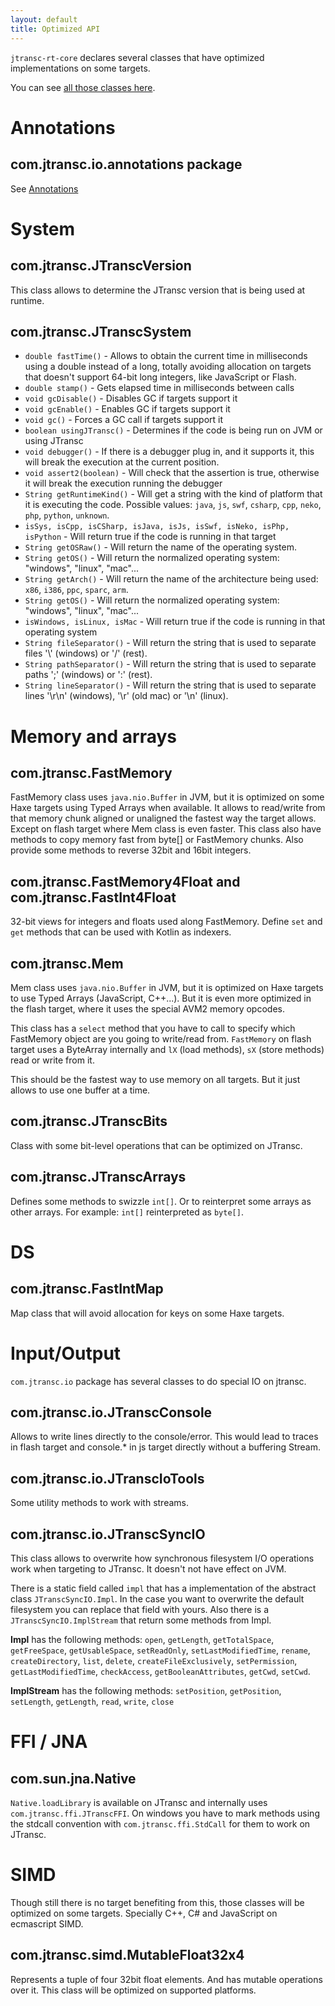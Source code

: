 ```yaml
---
layout: default
title: Optimized API
---
```


`jtransc-rt-core` declares several classes that have optimized implementations on some targets.

You can see [all those classes here](https://github.com/jtransc/jtransc/tree/master/jtransc-rt-core/src/com/jtransc).

# Annotations

## com.jtransc.io.annotations package

See [Annotations](Annotations)

# System

## com.jtransc.JTranscVersion

This class allows to determine the JTransc version that is being used at runtime.

## com.jtransc.JTranscSystem

* `double fastTime()` - Allows to obtain the current time in milliseconds using a double instead of a long, totally avoiding allocation on targets that doesn't support 64-bit long integers, like JavaScript or Flash.
* `double stamp()` - Gets elapsed time in milliseconds between calls
* `void gcDisable()` - Disables GC if targets support it
* `void gcEnable()` - Enables GC if targets support it
* `void gc()` - Forces a GC call if targets support it
* `boolean usingJTransc()` - Determines if the code is being run on JVM or using JTransc
* `void debugger()` - If there is a debugger plug in, and it supports it, this will break the execution at the current position.
* `void assert2(boolean)` - Will check that the assertion is true, otherwise it will break the execution running the debugger
* `String getRuntimeKind()` - Will get a string with the kind of platform that it is executing the code. Possible values: `java`, `js`, `swf`, `csharp`, `cpp`, `neko`, `php`, `python`, `unknown`.
* `isSys, isCpp, isCSharp, isJava, isJs, isSwf, isNeko, isPhp, isPython` - Will return true if the code is running in that target
* `String getOSRaw()` - Will return the name of the operating system.
* `String getOS()` - Will return the normalized operating system: "windows", "linux", "mac"...
* `String getArch()` - Will return the name of the architecture being used: `x86`, `i386`, `ppc`, `sparc`, `arm`.
* `String getOS()` - Will return the normalized operating system: "windows", "linux", "mac"...
* `isWindows, isLinux, isMac`  - Will return true if the code is running in that operating system
* `String fileSeparator()` - Will return the string that is used to separate files '\\' (windows) or '/' (rest).
* `String pathSeparator()` - Will return the string that is used to separate paths ';' (windows) or ':' (rest).
* `String lineSeparator()` - Will return the string that is used to separate lines '\r\n' (windows), '\r' (old mac) or '\n' (linux).

# Memory and arrays

## com.jtransc.FastMemory

FastMemory class uses `java.nio.Buffer` in JVM, but it is optimized on some Haxe targets using Typed Arrays when available.
It allows to read/write from that memory chunk aligned or unaligned the fastest way the target allows. Except on flash target where Mem class is even faster.
This class also have methods to copy memory fast from byte[] or FastMemory chunks. Also provide some methods to reverse 32bit and 16bit integers.

## com.jtransc.FastMemory4Float and com.jtransc.FastInt4Float

32-bit views for integers and floats used along FastMemory. Define `set` and `get` methods that can be used with Kotlin as indexers.

## com.jtransc.Mem

Mem class uses `java.nio.Buffer` in JVM, but it is optimized on Haxe targets to use Typed Arrays (JavaScript, C++...). But it is even more optimized in the flash target, where it uses the special AVM2 memory opcodes.

This class has a `select` method that you have to call to specify which FastMemory object are you going to write/read from. `FastMemory` on flash target uses a ByteArray internally and `lX` (load methods), `sX` (store methods) read or write from it.

This should be the fastest way to use memory on all targets. But it just allows to use one buffer at a time.

## com.jtransc.JTranscBits

Class with some bit-level operations that can be optimized on JTransc.

## com.jtransc.JTranscArrays

Defines some methods to swizzle `int[]`. Or to reinterpret some arrays as other arrays. For example: `int[]` reinterpreted as `byte[]`.

# DS

## com.jtransc.FastIntMap

Map class that will avoid allocation for keys on some Haxe targets.

# Input/Output

`com.jtransc.io` package has several classes to do special IO on jtransc.

## com.jtransc.io.JTranscConsole

Allows to write lines directly to the console/error. This would lead to traces in flash target and console.* in js target directly without a buffering Stream.

## com.jtransc.io.JTranscIoTools

Some utility methods to work with streams.

## com.jtransc.io.JTranscSyncIO

This class allows to overwrite how synchronous filesystem I/O operations work when targeting to JTransc. It doesn't not have effect on JVM.

There is a static field called `impl` that has a implementation of the abstract class `JTranscSyncIO.Impl`. In the case you want to overwrite the default filesystem you can replace that field with yours. Also there is a `JTranscSyncIO.ImplStream` that return some methods from Impl.

**Impl** has the following methods: `open`, `getLength`, `getTotalSpace`, `getFreeSpace`, `getUsableSpace`, `setReadOnly`, `setLastModifiedTime`, `rename`, `createDirectory`, `list`, `delete`, `createFileExclusively`, `setPermission`, `getLastModifiedTime`, `checkAccess`, `getBooleanAttributes`, `getCwd`, `setCwd`.

**ImplStream** has the following methods: `setPosition`, `getPosition`, `setLength`, `getLength`, `read`, `write`, `close`

# FFI / JNA

## com.sun.jna.Native

`Native.loadLibrary` is available on JTransc and internally uses `com.jtransc.ffi.JTranscFFI`. On windows you have to mark methods using the stdcall convention with `com.jtransc.ffi.StdCall` for them to work on JTransc.

# SIMD

Though still there is no target benefiting from this, those classes will be optimized on some targets. Specially C++, C# and JavaScript on ecmascript SIMD.

## com.jtransc.simd.MutableFloat32x4

Represents a tuple of four 32bit float elements. And has mutable operations over it.
This class will be optimized on supported platforms.
